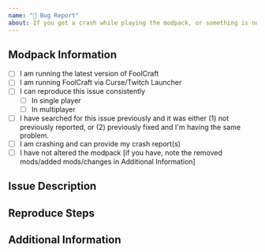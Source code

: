 ```yaml
---
name: "🐛 Bug Report"
about: If you get a crash while playing the modpack, or something is not working like it should.
---
```

<!-- Thank you for filing a bug report. Please be make sure to fill out the required information specified in the template. -->
<!-- Do not delete the template, failure to fill in the template will result in the issue being marked "invalid" -->
<!-- Also be sure to include a appropriate title for your issue!
<!-->
<!-- MODPACK INFORMATION - Please check the fitting checkboxes.
<!-- To tick the checkboxes replace the "[ ]" with "[x]". -->
## Modpack Information
- [ ] I am running the latest version of FoolCraft
- [ ] I am running FoolCraft via Curse/Twitch Launcher
- [ ] I can reproduce this issue consistently
     - [ ] In single player
     - [ ] In multiplayer
- [ ] I have searched for this issue previously and it was either (1) not previously reported, or (2) previously fixed and I'm having the same problem.
- [ ] I am crashing and can provide my crash report(s)
- [ ] I have not altered the modpack [if you have, note the removed mods/added mods/changes in Additional Information]
<!-->
<!-- If your issue matches AT LEAST 4 of the criteria above or 1 of the below, continue. -->

<!-- ISSUE DESCRIPTION - Please describe the issue in detail. -->
## Issue Description


<!-- REPRODUCE STEPS - Please describe how I can reproduce this issue below ## Reproduce Steps. -->
## Reproduce Steps


<!-- ADDITIONAL INFORMATION - Please post any crash reports, screenshots, etc. here. (use Pastebin or Imgur accordingly) -->
## Additional Information

